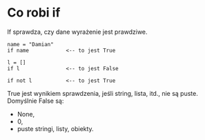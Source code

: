 # Co robi if  
If sprawdza, czy dane wyrażenie jest prawdziwe.  
  
```
name = "Damian"
if name            <-- to jest True

l = []
if l               <-- to jest False

if not l           <-- to jest True
```
  
True jest wynikiem sprawdzenia, jeśli string, lista, itd., nie są puste.  
Domyślnie False są:  
- None,  
- 0,  
- puste stringi, listy, obiekty.
